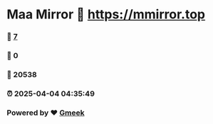 # Maa Mirror :link: https://mmirror.top 
### :page_facing_up: [7](https://mmirror.top/tag.html) 
### :speech_balloon: 0 
### :hibiscus: 20538 
### :alarm_clock: 2025-04-04 04:35:49 
### Powered by :heart: [Gmeek](https://github.com/Meekdai/Gmeek)
